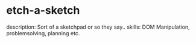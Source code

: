 # etch-a-sketch
description: Sort of a sketchpad or so they say..
skills: DOM Manipulation, problemsolving, planning etc.
